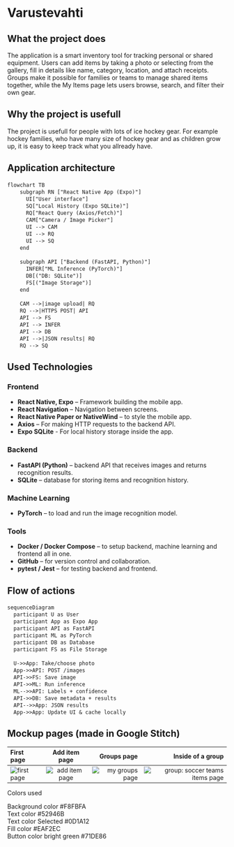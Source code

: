 # Varustevahti

## What the project does
The application is a smart inventory tool for tracking personal or shared equipment. Users can add items by taking a photo or selecting from the gallery, fill in details like name, category, location, and attach receipts. Groups make it possible for families or teams to manage shared items together, while the My Items page lets users browse, search, and filter their own gear.

## Why the project is usefull
The project is usefull for people with lots of ice hockey gear. For example hockey families, who have many size of hockey gear and as children grow up, it is easy to keep track what you allready have. 

## Application architecture

```mermaid
flowchart TB
    subgraph RN ["React Native App (Expo)"]
      UI["User interface"]
      SQ["Local History (Expo SQLite)"]
      RQ["React Query (Axios/Fetch)"]
      CAM["Camera / Image Picker"]
      UI --> CAM
      UI --> RQ
      UI --> SQ
    end

    subgraph API ["Backend (FastAPI, Python)"]
      INFER["ML Inference (PyTorch)"]
      DB[("DB: SQLite")]
      FS[("Image Storage")]
    end

    CAM -->|image upload| RQ
    RQ -->|HTTPS POST| API
    API --> FS
    API --> INFER
    API --> DB
    API -->|JSON results| RQ
    RQ --> SQ
```


## Used Technologies

### Frontend
- **React Native, Expo** – Framework building the mobile app.
- **React Navigation** – Navigation between screens.
- **React Native Paper or NativeWind** – to style the mobile app.
- **Axios** – For making HTTP requests to the backend API.
- **Expo SQLite** - For local history storage inside the app.

### Backend
- **FastAPI (Python)** – backend API that receives images and returns recognition results. 
- **SQLite** – database for storing items and recognition history.

### Machine Learning
- **PyTorch** – to load and run the image recognition model.

### Tools
- **Docker / Docker Compose** – to setup backend, machine learning and frontend all in one. 
- **GitHub** – for version control and collaboration.
- **pytest / Jest** – for testing backend and frontend.

## Flow of actions

```mermaid
sequenceDiagram
  participant U as User
  participant App as Expo App
  participant API as FastAPI
  participant ML as PyTorch
  participant DB as Database
  participant FS as File Storage

  U->>App: Take/choose photo
  App->>API: POST /images
  API->>FS: Save image
  API->>ML: Run inference
  ML-->>API: Labels + confidence
  API->>DB: Save metadata + results
  API-->>App: JSON results
  App->>App: Update UI & cache locally

```
## Mockup pages (made in Google Stitch)
| First page | Add item page | Groups page |Inside of a group |
|:-----------|:------------:|------------:|------------:|
| <img src="Näyttökuva 2025-08-24 kello 19.49.11.png" alt="first page" width="300"/>      | <img src="Näyttökuva 2025-08-24 kello 19.48.30.png" alt="add item page" width="300"/>       | <img src="Näyttökuva 2025-08-24 kello 19.48.50.png" alt="my groups page" width="300"/>|<img src="Näyttökuva 2025-08-24 kello 19.48.57.png" alt="group: soccer teams items page" width="300"/>       |

Colors used

Background color #F8FBFA<br>
Text color #52946B <br>
Text color Selected #0D1A12 <br>
Fill color #EAF2EC <br>
Button color bright green #71DE86 <br>




